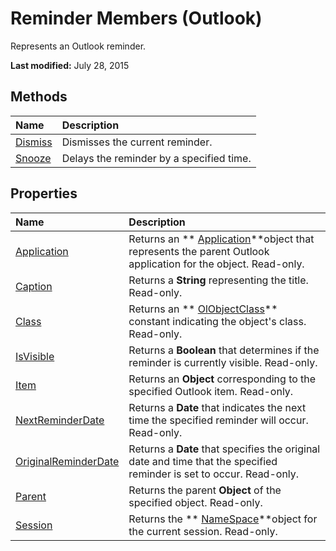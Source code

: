 
# Reminder Members (Outlook)
Represents an Outlook reminder.

 **Last modified:** July 28, 2015


## Methods



|**Name**|**Description**|
|:-----|:-----|
| [Dismiss](cc757453-5eab-4e9f-5dd2-2b7620506d11.md)|Dismisses the current reminder.|
| [Snooze](bb417d32-d69b-7f9d-4ca3-b85888421e7b.md)|Delays the reminder by a specified time. |

## Properties



|**Name**|**Description**|
|:-----|:-----|
| [Application](cfbb4642-250b-96b9-492a-508f8309b867.md)|Returns an  ** [Application](797003e7-ecd1-eccb-eaaf-32d6ddde8348.md)**object that represents the parent Outlook application for the object. Read-only.|
| [Caption](b83b10f7-745c-337c-182b-74dabac65a17.md)|Returns a  **String** representing the title. Read-only.|
| [Class](b6178afe-19e9-5298-5624-f9c383ff4dd3.md)|Returns an  ** [OlObjectClass](33d724b3-df3c-2a7f-a80f-93b66d96f588.md)** constant indicating the object's class. Read-only.|
| [IsVisible](e99f8fab-32fa-94ef-be9b-523b580fa551.md)|Returns a  **Boolean** that determines if the reminder is currently visible. Read-only.|
| [Item](f8fb20c5-bb36-73c0-d7c3-252307e96140.md)|Returns an  **Object** corresponding to the specified Outlook item. Read-only.|
| [NextReminderDate](c88a2606-fe30-d8c1-b16f-fd07b5596895.md)|Returns a  **Date** that indicates the next time the specified reminder will occur. Read-only.|
| [OriginalReminderDate](ecc3f0c4-0e20-1d02-94b5-40807523ad2d.md)|Returns a  **Date** that specifies the original date and time that the specified reminder is set to occur. Read-only.|
| [Parent](fdaa18ca-02ee-a5c4-ee8f-79da8db7447e.md)|Returns the parent  **Object** of the specified object. Read-only.|
| [Session](30bd8c36-1afa-aae1-f050-47ad43af53f9.md)|Returns the  ** [NameSpace](f0dcaa19-07f5-5d42-a3bf-2e42b7885644.md)**object for the current session. Read-only.|
